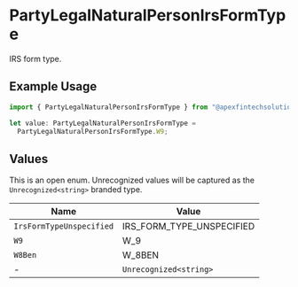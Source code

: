 # PartyLegalNaturalPersonIrsFormType

IRS form type.

## Example Usage

```typescript
import { PartyLegalNaturalPersonIrsFormType } from "@apexfintechsolutions/ascend-sdk/models/components";

let value: PartyLegalNaturalPersonIrsFormType =
  PartyLegalNaturalPersonIrsFormType.W9;
```

## Values

This is an open enum. Unrecognized values will be captured as the `Unrecognized<string>` branded type.

| Name                      | Value                     |
| ------------------------- | ------------------------- |
| `IrsFormTypeUnspecified`  | IRS_FORM_TYPE_UNSPECIFIED |
| `W9`                      | W_9                       |
| `W8Ben`                   | W_8BEN                    |
| -                         | `Unrecognized<string>`    |